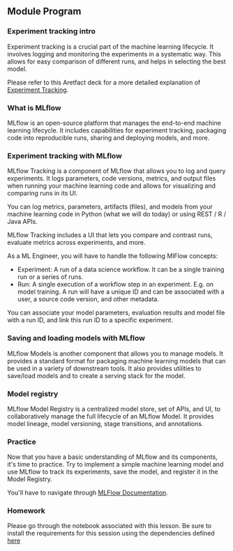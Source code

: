 ## Module Program

### Experiment tracking intro

Experiment tracking is a crucial part of the machine learning lifecycle.
It involves logging and monitoring the experiments in a systematic way.
This allows for easy comparison of different runs, and helps in selecting the best model.

Please refer to this Aretfact deck for a more detailed explanation of [Experiment Tracking](https://docs.google.com/presentation/d/1IwaTUoJcM9dqgZVCdrdVBCG6RINoFVrEjJfRjmcw7sY/edit#slide=id.g29095db8304_0_4959).

### What is MLflow

MLflow is an open-source platform that manages the end-to-end machine learning lifecycle.
It includes capabilities for experiment tracking, packaging code into reproducible runs, sharing and deploying models, and more.

### Experiment tracking with MLflow
MLflow Tracking is a component of MLflow that allows you to log and query experiments.
It logs parameters, code versions, metrics, and output files when running your machine learning code and allows for visualizing and comparing runs in its UI.

You can log metrics, parameters, artifacts (files), and models from your machine learning code in Python (what we will do today) or using REST / R / Java APIs.

MLflow Tracking includes a UI that lets you compare and contrast runs, evaluate metrics across experiments, and more.

As a ML Engineer, you will have to handle the following MlFlow concepts:
- Experiment: A run of a data science workflow. It can be a single training run or a series of runs.
- Run: A single execution of a workflow step in an experiment. E.g. on model training. A run will have a unique ID and can be associated with a user, a source code version, and other metadata.

You can associate your model parameters, evaluation results and model file with a run ID, and link this run ID to a specific experiment.

### Saving and loading models with MLflow
MLflow Models is another component that allows you to manage models.
It provides a standard format for packaging machine learning models that can be used in a variety of downstream tools.
It also provides utilities to save/load models and to create a serving stack for the model.

### Model registry
MLflow Model Registry is a centralized model store, set of APIs, and UI, to collaboratively manage the full lifecycle of an MLflow Model.
It provides model lineage, model versioning, stage transitions, and annotations.

### Practice
Now that you have a basic understanding of MLflow and its components, it's time to practice.
Try to implement a simple machine learning model and use MLflow to track its experiments, save the model, and register it in the Model Registry.

You'll have to navigate through [MLFlow Documentation](https://mlflow.org/docs/latest/index.html).

### Homework

Please go through the notebook associated with this lesson. Be sure to install the requirements for this session using the dependencies defined [here](../requirements.txt)
